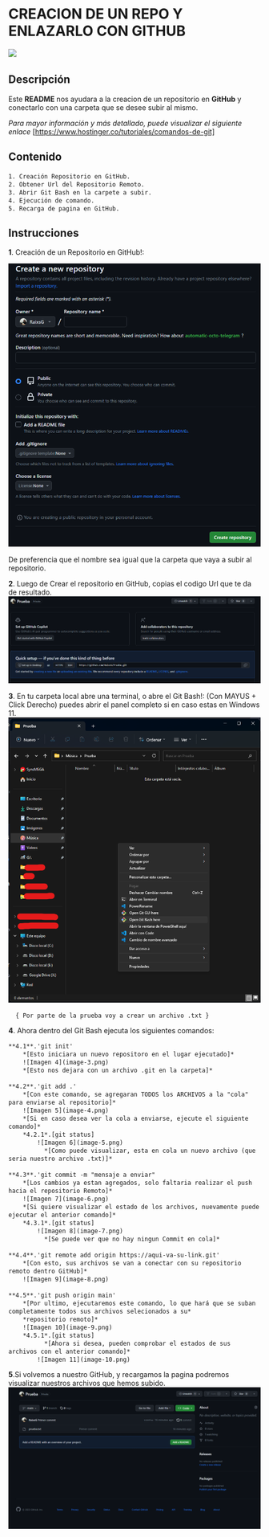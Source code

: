 # CREACION DE UN REPO Y ENLAZARLO CON GITHUB

<image src="https://play-lh.googleusercontent.com/PCpXdqvUWfCW1mXhH1Y_98yBpgsWxuTSTofy3NGMo9yBTATDyzVkqU580bfSln50bFU" width="100px" heigth="100px">

## Descripción

Este **README** nos ayudara a la creacion de un repositorio en **GitHub** y conectarlo con una carpeta que se desee subir al mismo.

*Para mayor información y más detallado, puede visualizar el siguiente enlace*
[https://www.hostinger.co/tutoriales/comandos-de-git]

## Contenido
    1. Creación Repositorio en GitHub.
    2. Obtener Url del Repositorio Remoto.
    3. Abrir Git Bash en la carpete a subir.
    4. Ejecución de comando.
    5. Recarga de pagina en GitHub.

## Instrucciones

**1**. Creación de un Repositorio en GitHub!:

![Imagen 1](image.png)

De preferencia que el nombre sea igual que la carpeta que vaya a subir al repositorio.

**2**. Luego de Crear el repositorio en GitHub, copias el codigo Url que te da de resultado.
![Imagen 2](image-1.png)

**3**. En tu carpeta local abre una terminal, o abre el Git Bash!:
      (Con MAYUS + Click Derecho) puedes abrir el panel completo si en caso estas en Windows 11.
      ![Imagen 3](image-2.png)

      { Por parte de la prueba voy a crear un archivo .txt }

**4**. Ahora dentro del Git Bash ejecuta los siguientes comandos:

    **4.1**.'git init'
        *[Esto iniciara un nuevo repositoro en el lugar ejecutado]*
        ![Imagen 4](image-3.png)
        *[Esto nos dejara con un archivo .git en la carpeta]*
        
    **4.2**.'git add .'
        *[Con este comando, se agregaran TODOS los ARCHIVOS a la "cola" para enviarse al repositorio]*
        ![Imagen 5](image-4.png)
        *[Si en caso desea ver la cola a enviarse, ejecute el siguiente comando]*
        *4.2.1*.[git status]
            ![Imagen 6](image-5.png)
              *[Como puede visualizar, esta en cola un nuevo archivo (que seria nuestro archivo .txt)]*
              
    **4.3**.'git commit -m "mensaje a enviar"
        *[Los cambios ya estan agregados, solo faltaria realizar el push hacia el repositorio Remoto]*
        ![Imagen 7](image-6.png)
        *[Si quiere visualizar el estado de los archivos, nuevamente puede ejecutar el anterior comando]*
        *4.3.1*.[git status]
            ![Imagen 8](image-7.png)
              *[Se puede ver que no hay ningun Commit en cola]*
              
    **4.4**.'git remote add origin https://aqui-va-su-link.git'
        *[Con esto, sus archivos se van a conectar con su repositorio remoto dentro GitHub]*
        ![Imagen 9](image-8.png)
        
    **4.5**.'git push origin main'
        *[Por ultimo, ejecutaremos este comando, lo que hará que se suban completamente todos sus archivos selecionados a su*
        *repositorio remoto]*
        ![Imagen 10](image-9.png)
        *4.5.1*.[git status]
              *[Ahora si desea, pueden comprobar el estados de sus archivos con el anterior comando]*
            ![Imagen 11](image-10.png)

**5**.Si volvemos a nuestro GitHub, y recargamos la pagina podremos visualizar nuestros archivos que hemos subido.
    ![Imagen 12](image-11.png)
